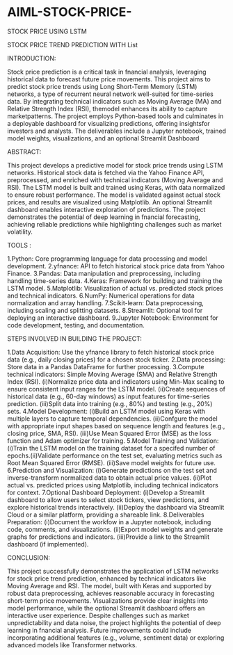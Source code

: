 # AIML-STOCK-PRICE-
STOCK PRICE USING LSTM

STOCK PRICE TREND PREDICTION WITH List

INTRODUCTION:

Stock price prediction is a critical task in fnancial analysis, leveraging historical data to forecast future price movements. This project aims to predict stock price trends using Long Short-Term Memory (LSTM) networks,
 a type of recurrent neural network well-suited for time-series data. By integrating technical indicators such as Moving Average (MA) and Relative Strength Index (RSI), themodel
enhances its ability to capture marketpatterns. The project employs Python-based tools 
and culminates in a deployable dashboard for visualizing predictions, offering insightsfor 
investors and analysts. The deliverables include a Jupyter notebook, trained model
weights, visualizations, and an optional Streamlit Dashboard

ABSTRACT: 

This project develops a predictive model for stock price trends using LSTM networks. Historical stock data is fetched via the Yahoo Finance API, preprocessed, and enriched with technical indicators (Moving Average and RSI). The LSTM model is built and trained using Keras, with data normalized to ensure robust performance. The model is validated against actual stock prices, and results are visualized using Matplotlib. An optional Streamlit dashboard enables interactive exploration of predictions. The project demonstrates the potential of deep learning in fnancial 
forecasting, achieving reliable predictions while highlighting challenges such as market volatility.

TOOLS :

1.Python: Core programming language for data processing and model development.
2.yfnance: API to fetch historical stock price data from Yahoo Finance.
3.Pandas: Data manipulation and preprocessing, including handling time-series data.
4.Keras: Framework for building and training the LSTM model.
5.Matplotlib: Visualization of actual vs. predicted stock prices and technical indicators.
6.NumPy: Numerical operations for data normalization and array handling.
7.Scikit-learn: Data preprocessing, including scaling and splitting datasets.
8.Streamlit: Optional tool for deploying an interactive dashboard.
9.Jupyter Notebook: Environment for code development, testing, and documentation.

STEPS INVOLVED IN BUILDING THE PROJECT:

1.Data Acquisition:
Use the yfnance library to fetch historical stock price data (e.g., daily closing prices) for a chosen 
stock ticker.
2.Data processing:
Store data in a Pandas DataFrame for further processing.
3.Compute technical indicators: Simple Moving Average (SMA) and Relative Strength Index (RSI).
(i)Normalize price data and indicators using Min-Max scaling to ensure consistent input ranges for 
the LSTM model.
(ii)Create sequences of historical data (e.g., 60-day windows) as input features for time-series 
prediction.
(iii)Split data into training (e.g., 80%) and testing (e.g., 20%) sets.
4.Model Development:
(i)Build an LSTM model using Keras with multiple layers to capture temporal dependencies.
(ii)Confgure the model with appropriate input shapes based on sequence length and features (e.g., 
closing price, SMA, RSI).
(iii)Use Mean Squared Error (MSE) as the loss function and Adam optimizer for training.
5.Model Training and Validation:
(i)Train the LSTM model on the training dataset for a specifed number of epochs.(ii)Validate performance on the test set, evaluating metrics such as Root Mean Squared Error 
(RMSE).
(iii)Save model weights for future use.
6.Prediction and Visualization:
(i)Generate predictions on the test set and inverse-transform normalized data to obtain actual price 
values.
(ii)Plot actual vs. predicted prices using Matplotlib, including technical indicators for context.
7.Optional Dashboard Deployment:
(i)Develop a Streamlit dashboard to allow users to select stock tickers, view predictions, and 
explore historical trends interactively.
(ii)Deploy the dashboard via Streamlit Cloud or a similar platform, providing a shareable link.
8.Deliverables Preparation:
(i)Document the workfow in a Jupyter notebook, including code, comments, and visualizations.
(ii)Export model weights and generate graphs for predictions and indicators.
(iii)Provide a link to the Streamlit dashboard (if implemented).

CONCLUSION:

This project successfully demonstrates the application of LSTM networks for stock price trend prediction, enhanced by technical indicators like Moving Average and RSI. The model, built with Keras and supported by robust data preprocessing, achieves reasonable accuracy in forecasting 
short-term price movements. Visualizations provide clear insights into model performance, while the optional Streamlit dashboard offers an interactive user experience. Despite challenges such as market unpredictability and data noise, the project highlights the potential of deep learning in fnancial analysis. Future improvements could include incorporating additional features (e.g., 
volume, sentiment data) or exploring advanced models like Transformer networks.